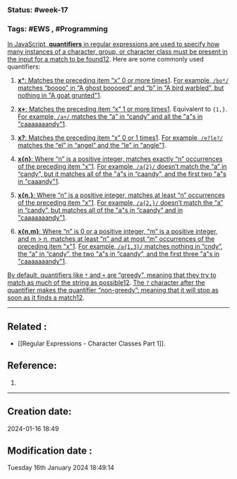 ### Status: #week-17

### Tags: #EWS  , #Programming 



[In JavaScript, **quantifiers** in regular expressions are used to specify how many instances of a character, group, or character class must be present in the input for a match to be found](https://developer.mozilla.org/en-US/docs/Web/JavaScript/Guide/Regular_Expressions/Quantifiers)[1](https://developer.mozilla.org/en-US/docs/Web/JavaScript/Guide/Regular_Expressions/Quantifiers)[2](https://developer.mozilla.org/en-US/docs/Web/JavaScript/Reference/Regular_expressions/Quantifier). Here are some commonly used quantifiers:

1. [**x***: Matches the preceding item “x” 0 or more times](https://developer.mozilla.org/en-US/docs/Web/JavaScript/Guide/Regular_Expressions/Quantifiers)[1](https://developer.mozilla.org/en-US/docs/Web/JavaScript/Guide/Regular_Expressions/Quantifiers). [For example, `/bo*/` matches “boooo” in “A ghost booooed” and “b” in “A bird warbled”, but nothing in "A goat grunted"](https://developer.mozilla.org/en-US/docs/Web/JavaScript/Guide/Regular_Expressions/Quantifiers)[1](https://developer.mozilla.org/en-US/docs/Web/JavaScript/Guide/Regular_Expressions/Quantifiers).
    
2. [**x+**: Matches the preceding item “x” 1 or more times](https://developer.mozilla.org/en-US/docs/Web/JavaScript/Guide/Regular_Expressions/Quantifiers)[1](https://developer.mozilla.org/en-US/docs/Web/JavaScript/Guide/Regular_Expressions/Quantifiers). Equivalent to `{1,}`. [For example, `/a+/` matches the “a” in “candy” and all the "a"s in "caaaaaaandy"](https://developer.mozilla.org/en-US/docs/Web/JavaScript/Guide/Regular_Expressions/Quantifiers)[1](https://developer.mozilla.org/en-US/docs/Web/JavaScript/Guide/Regular_Expressions/Quantifiers).
    
3. [**x?**: Matches the preceding item “x” 0 or 1 times](https://developer.mozilla.org/en-US/docs/Web/JavaScript/Guide/Regular_Expressions/Quantifiers)[1](https://developer.mozilla.org/en-US/docs/Web/JavaScript/Guide/Regular_Expressions/Quantifiers). [For example, `/e?le?/` matches the “el” in “angel” and the “le” in "angle"](https://developer.mozilla.org/en-US/docs/Web/JavaScript/Guide/Regular_Expressions/Quantifiers)[1](https://developer.mozilla.org/en-US/docs/Web/JavaScript/Guide/Regular_Expressions/Quantifiers).
    
4. [**x{n}**: Where “n” is a positive integer, matches exactly “n” occurrences of the preceding item "x"](https://developer.mozilla.org/en-US/docs/Web/JavaScript/Guide/Regular_Expressions/Quantifiers)[1](https://developer.mozilla.org/en-US/docs/Web/JavaScript/Guide/Regular_Expressions/Quantifiers). [For example, `/a{2}/` doesn’t match the “a” in “candy”, but it matches all of the "a"s in “caandy”, and the first two "a"s in "caaandy"](https://developer.mozilla.org/en-US/docs/Web/JavaScript/Guide/Regular_Expressions/Quantifiers)[1](https://developer.mozilla.org/en-US/docs/Web/JavaScript/Guide/Regular_Expressions/Quantifiers).
    
5. [**x{n,}**: Where “n” is a positive integer, matches at least “n” occurrences of the preceding item "x"](https://developer.mozilla.org/en-US/docs/Web/JavaScript/Guide/Regular_Expressions/Quantifiers)[1](https://developer.mozilla.org/en-US/docs/Web/JavaScript/Guide/Regular_Expressions/Quantifiers). [For example, `/a{2,}/` doesn’t match the “a” in “candy”, but matches all of the "a"s in “caandy” and in "caaaaaaandy"](https://developer.mozilla.org/en-US/docs/Web/JavaScript/Guide/Regular_Expressions/Quantifiers)[1](https://developer.mozilla.org/en-US/docs/Web/JavaScript/Guide/Regular_Expressions/Quantifiers).
    
6. [**x{n,m}**: Where “n” is 0 or a positive integer, “m” is a positive integer, and m > n, matches at least “n” and at most “m” occurrences of the preceding item "x"](https://developer.mozilla.org/en-US/docs/Web/JavaScript/Guide/Regular_Expressions/Quantifiers)[1](https://developer.mozilla.org/en-US/docs/Web/JavaScript/Guide/Regular_Expressions/Quantifiers). [For example, `/a{1,3}/` matches nothing in “cndy”, the “a” in “candy”, the two "a"s in “caandy”, and the first three "a"s in "caaaaaaandy"](https://developer.mozilla.org/en-US/docs/Web/JavaScript/Guide/Regular_Expressions/Quantifiers)[1](https://developer.mozilla.org/en-US/docs/Web/JavaScript/Guide/Regular_Expressions/Quantifiers).
    

[By default, quantifiers like `*` and `+` are “greedy”, meaning that they try to match as much of the string as possible](https://developer.mozilla.org/en-US/docs/Web/JavaScript/Guide/Regular_Expressions/Quantifiers)[1](https://developer.mozilla.org/en-US/docs/Web/JavaScript/Guide/Regular_Expressions/Quantifiers)[2](https://developer.mozilla.org/en-US/docs/Web/JavaScript/Reference/Regular_expressions/Quantifier). [The `?` character after the quantifier makes the quantifier “non-greedy”: meaning that it will stop as soon as it finds a match](https://developer.mozilla.org/en-US/docs/Web/JavaScript/Guide/Regular_Expressions/Quantifiers)[1](https://developer.mozilla.org/en-US/docs/Web/JavaScript/Guide/Regular_Expressions/Quantifiers)[2](https://developer.mozilla.org/en-US/docs/Web/JavaScript/Reference/Regular_expressions/Quantifier).

______________________________________________________________________


## Related : 

- [[Regular Expressions - Character Classes Part 1]].

## Reference: 

1.  


---

  ## Creation date: 
  
  2024-01-16 18:49 
  
  
   ## Modification date :
   
   Tuesday 16th January 2024 18:49:14